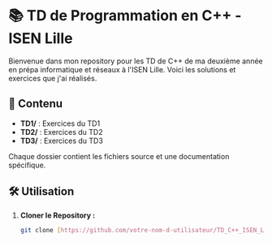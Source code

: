# 📚 TD de Programmation en C++ - ISEN Lille

Bienvenue dans mon repository pour les TD de C++ de ma deuxième année en prépa informatique et réseaux à l'ISEN Lille. Voici les solutions et exercices que j'ai réalisés.

## 📁 Contenu

- **TD1/** : Exercices du TD1
- **TD2/** : Exercices du TD2
- **TD3/** : Exercices du TD3

Chaque dossier contient les fichiers source et une documentation spécifique.

## 🛠️ Utilisation

1. **Cloner le Repository :**
   ```bash
   git clone [https://github.com/votre-nom-d-utilisateur/TD_C++_ISEN_Lille.git](https://github.com/VictorISEN/NewRepo2.git)
